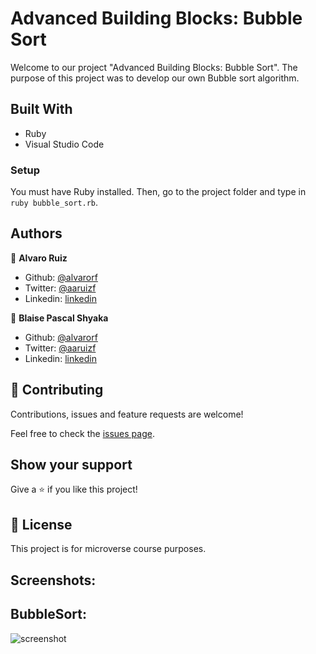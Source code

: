 # Advanced Building Blocks: Bubble Sort

Welcome to our project "Advanced Building Blocks: Bubble Sort". The purpose of this project was to develop our own Bubble sort algorithm.

## Built With

- Ruby
- Visual Studio Code

### Setup

You must have Ruby installed. Then, go to the project folder and type in `ruby bubble_sort.rb`.

## Authors

👤 **Alvaro Ruiz**

- Github: [@alvarorf](https://github.com/alvarorf)
- Twitter: [@aaruizf](https://twitter.com/aaruizf)
- Linkedin: [linkedin](https://www.linkedin.com/in/alvaro-r-22810915a/)

👤 **Blaise Pascal Shyaka**

- Github: [@alvarorf](https://github.com/)
- Twitter: [@aaruizf](https://twitter.com/)
- Linkedin: [linkedin](https://www.linkedin.com/)

## 🤝 Contributing

Contributions, issues and feature requests are welcome!

Feel free to check the [issues page](issues/).

## Show your support

Give a ⭐️ if you like this project!


## 📝 License

This project is for microverse course purposes.


## Screenshots:

## BubbleSort:
![screenshot](/images/bubblesort.png)

